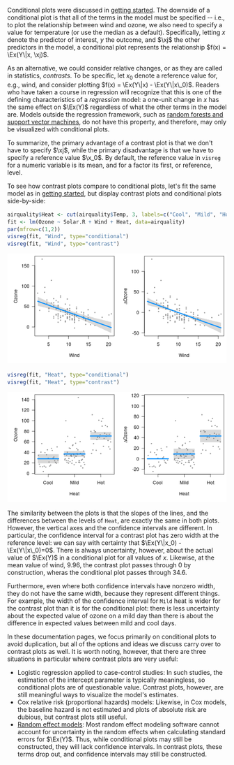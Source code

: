 ---
---



Conditional plots were discussed in [getting started](basic).  The downside of a conditional plot is that all of the terms in the model must be specified -- i.e., to plot the relationship between wind and ozone, we also need to specify a value for temperature (or use the median as a default).  Specifically, letting $x$ denote the predictor of interest, $y$ the outcome, and $\xj$ the other predictors in the model, a conditional plot represents the relationship $f(x) = \Ex(Y\|x, \xj)$.

As an alternative, we could consider relative changes, or as they are called in statistics, *contrasts*.  To be specific, let $x_0$ denote a reference value for, e.g., wind, and consider plotting $f(x) = \Ex(Y\|x) - \Ex(Y\|x\_0)$.  Readers who have taken a course in regression will recognize that this is one of the defining characteristics of a *regression* model: a one-unit change in $x$ has the same effect on $\Ex(Y)$ regardless of what the other terms in the model are.  Models outside the regression framework, such as [random forests and support vector machines](blackbox), do not have this property, and therefore, may only be visualized with conditional plots.

To summarize, the primary advantage of a contrast plot is that we don't have to specify $\xj$, while the primary disadvantage is that we have to specify a reference value $\x_0$.  By default, the reference value in `visreg` for a numeric variable is its mean, and for a factor its first, or reference, level.

To see how contrast plots compare to conditional plots, let's fit the same model as in [getting started](basic), but display contrast plots and conditional plots side-by-side:


```r
airquality$Heat <- cut(airquality$Temp, 3, labels=c("Cool", "Mild", "Hot"))
fit <- lm(Ozone ~ Solar.R + Wind + Heat, data=airquality)
par(mfrow=c(1,2))
visreg(fit, "Wind", type="conditional")
visreg(fit, "Wind", type="contrast")
```

![plot of chunk contrast_vs_conditional](img/contrast-contrast_vs_conditional-1.png)

```r
visreg(fit, "Heat", type="conditional")
visreg(fit, "Heat", type="contrast")
```

![plot of chunk contrast_vs_conditional](img/contrast-contrast_vs_conditional-2.png)

The similarity between the plots is that the slopes of the lines, and the differences between the levels of `Heat`, are exactly the same in both plots.  However, the vertical axes and the confidence intervals are different.  In particular, the confidence interval for a contrast plot has zero width at the reference level: we can say with certainty that $\Ex(Y\|x_0) - \Ex(Y\|x\_0)=0$.  There is always uncertainty, however, about the actual value of $\Ex(Y)$ in a conditional plot for all values of $x$.  Likewise, at the mean value of wind, 9.96, the contrast plot passes through 0 by construction, wheras the conditional plot passes through 34.6.

Furthermore, even where both confidence intervals have nonzero width, they do not have the same width, because they represent different things.  For example, the width of the confidence interval for `Mild` heat is wider for the contrast plot than it is for the conditional plot: there is less uncertainty about the expected value of ozone on a mild day than there is about the difference in expected values between mild and cool days.

In these documentation pages, we focus primarily on conditional plots to avoid duplication, but all of the options and ideas we discuss carry over to contrast plots as well.  It is worth noting, however, that there are three situations in particular where contrast plots are very useful:

* Logistic regression applied to case-control studies: In such studies, the estimation of the intercept parameter is typically meaningless, so conditional plots are of questionable value.  Contrast plots, however, are still meaningful ways to visualize the model's estimates.
* Cox relative risk (proportional hazards) models: Likewise, in Cox models, the baseline hazard is not estimated and plots of absolute risk are dubious, but contrast plots still useful.
* [Random effect models](random-effect): Most random effect modeling software cannot account for uncertainty in the random effects when calculating standard errors for $\Ex(Y)$.  Thus, while conditional plots may still be constructed, they will lack confidence intervals.  In contrast plots, these terms drop out, and confidence intervals may still be constructed.
